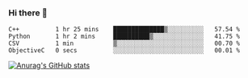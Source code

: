 ### Hi there 👋
<!--START_SECTION:waka-->

```text
C++          1 hr 25 mins    ██████████████▒░░░░░░░░░░   57.54 %
Python       1 hr 2 mins     ██████████▒░░░░░░░░░░░░░░   41.75 %
CSV          1 min           ▒░░░░░░░░░░░░░░░░░░░░░░░░   00.70 %
ObjectiveC   0 secs          ░░░░░░░░░░░░░░░░░░░░░░░░░   00.01 %
```

<!--END_SECTION:waka-->
[![Anurag's GitHub stats](https://github-readme-stats.vercel.app/api?username=Kevinbarrero)](https://github.com/anuraghazra/github-readme-stats)
<!--
**Kevinbarrero/Kevinbarrero** is a ✨ _special_ ✨ repository because its `README.md` (this file) appears on your GitHub profile.

Here are some ideas to get you started:

- 🔭 I’m currently working on ...
- 🌱 I’m currently learning ...
- 👯 I’m looking to collaborate on ...
- 🤔 I’m looking for help with ...
- 💬 Ask me about ...
- 📫 How to reach me: ...
- 😄 Pronouns: ...
- ⚡ Fun fact: ...

-->


